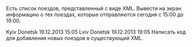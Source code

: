 Есть список поездов, представленный с виде XML. Вывести на экран информацию о тех поездах, которые 
отправляются сегодня с 15:00 до 19:00.
<?xml version="1.0" encoding="UTF-8"?> 
<trains>
<train id=“1”>
<from>Kyiv</from> 
<to>Donetsk</to>
<date>19.12.2013</date>
<departure>15:05</departure>
</train>
<train id=“2”>
<from>Lviv</from> 
<to>Donetsk</to>
<date>19.12.2013</date>
<departure>19:05</departure>
</train>
</trains>
Написать код для добавления новых поездов в существующий  XML.
